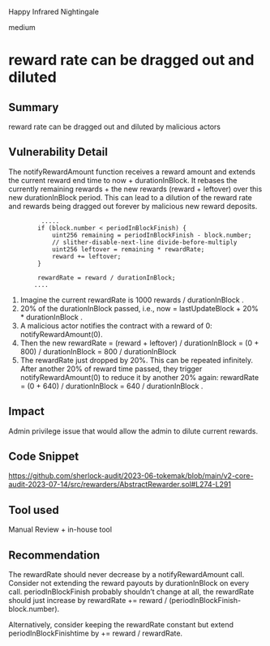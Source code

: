 Happy Infrared Nightingale

medium

# reward rate can be dragged out and diluted
## Summary
reward rate can be dragged out and diluted by malicious actors

## Vulnerability Detail

The notifyRewardAmount function receives a reward amount and extends the current reward end time to now + durationInBlock. It rebases the currently remaining rewards + the new rewards (reward + leftover) over this new durationInBlock period. This can lead to a dilution of the reward rate and rewards being dragged out forever by malicious new reward deposits.

```solidity
         .....
        if (block.number < periodInBlockFinish) {
            uint256 remaining = periodInBlockFinish - block.number;
            // slither-disable-next-line divide-before-multiply
            uint256 leftover = remaining * rewardRate;
            reward += leftover;
        }

        rewardRate = reward / durationInBlock;
       ....
```


1. Imagine the current rewardRate is 1000 rewards / durationInBlock .
2. 20% of the durationInBlock passed, i.e., now = lastUpdateBlock + 20% * durationInBlock .
3. A malicious actor notifies the contract with a reward of 0: notifyRewardAmount(0).
4. Then the new rewardRate = (reward + leftover) / durationInBlock = (0 + 800) / durationInBlock = 800 / durationInBlock
5. The rewardRate just dropped by 20%. This can be repeated infinitely. After another 20% of reward time passed, they trigger notifyRewardAmount(0) to reduce it by another 20% again: rewardRate = (0 + 640) / durationInBlock = 640 / durationInBlock .

## Impact

Admin privilege issue that would allow the admin to dilute current rewards.

## Code Snippet

https://github.com/sherlock-audit/2023-06-tokemak/blob/main/v2-core-audit-2023-07-14/src/rewarders/AbstractRewarder.sol#L274-L291

## Tool used

Manual Review + in-house tool

## Recommendation

The rewardRate should never decrease by a notifyRewardAmount call. Consider not extending the reward payouts by durationInBlock on every call. periodInBlockFinish probably shouldn’t change at all, the rewardRate should just increase by rewardRate += reward / (periodInBlockFinish- block.number).

Alternatively, consider keeping the rewardRate constant but extend periodInBlockFinishtime by += reward / rewardRate.
